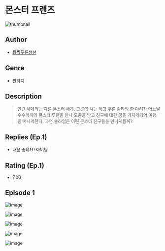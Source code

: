 # 몬스터 프렌즈
![thumbnail](https://image-comic.pstatic.net/user_contents_data/challenge_comic/2023/05/25/344514/upload_7221348508931995700_480x623.jpeg)

## Author
- [등짝푸른생선](https://comic.naver.com/artistTitle?id=344514)

## Genre
- 판타지

## Description
> 인간 세계와는 다른 몬스터 세계, 그곳에 사는 작고 푸른 슬라임 한 마리가 어느날 수수께끼의 몬스터 루한을 만나 도움을 받고 친구에 대한 꿈을 가지게되어 여행을 떠나게된다, 과연 슬라임은 어떤 몬스터 친구들을 만나게될까?

## Replies (Ep.1)
- 내용 좋네요! 화이팅

## Rating (Ep.1)
- 7.00

## Episode 1
![image](https://image-comic.pstatic.net/user_contents_data/challenge_comic/2023/05/25/344514/upload_3834082143167866212.jpeg)

![image](https://image-comic.pstatic.net/user_contents_data/challenge_comic/2023/05/25/344514/upload_7293641604603142455.jpeg)

![image](https://image-comic.pstatic.net/user_contents_data/challenge_comic/2023/05/25/344514/upload_3631643150229135928.jpeg)

![image](https://image-comic.pstatic.net/user_contents_data/challenge_comic/2023/05/25/344514/upload_3834079725118174564.jpeg)

![image](https://image-comic.pstatic.net/user_contents_data/challenge_comic/2023/05/25/344514/upload_3474915464268297523.jpeg)
